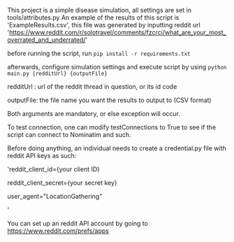 This project is a simple disease simulation, all settings are set in tools/attributes.py
An example of the results of this script is 'ExampleResults.csv', this file was generated by inputting reddit url 'https://www.reddit.com/r/solotravel/comments/fzcrci/what_are_your_most_overrated_and_underrated/'

before running the script, run `pip install -r requirements.txt`

afterwards, configure simulation settings and execute script by using `python main.py {redditUrl} {outputFile}`

redditUrl : url of the reddit thread in question, or its id code

outputFile: the file name you want the results to output to (CSV format)



Both arguments are mandatory, or else exception will occur.

To test connection, one can modify testConnections to True to see if the script can connect to Nominatim and such.



Before doing anything, an individual needs to create a credential.py file with reddit API keys as such:

'reddit_client_id={your client ID}

reddit_client_secret={your secret key}

user_agent="LocationGathering"

'

You can set up an reddit API account by going to https://www.reddit.com/prefs/apps
